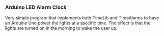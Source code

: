 ### Arduino LED Alarm Clock
Very simple program that implements both TimeLib and TimeAlarms to have an 
Arduino Uno power the lights at a specific time. The effect is that the lights
are turned on in the morning to wake the user up. 
